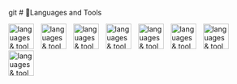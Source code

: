 git # 🎒Languages and Tools

<img alt="languages & tool icons" width="50px" style="padding-right: 10px;" src="https://cdn.jsdelivr.net/gh/devicons/devicon/icons/kotlin/kotlin-plain-wordmark.svg">
<img alt="languages & tool icons" width="50px" style="padding-right: 10px;" src="https://cdn.jsdelivr.net/gh/devicons/devicon/icons/html5/html5-plain.svg">
<img alt="languages & tool icons" width="50px" style="padding-right: 10px;" src="https://cdn.jsdelivr.net/gh/devicons/devicon/icons/css3/css3-plain.svg">
<img alt="languages & tool icons" width="50px" style="padding-right: 10px;" src="https://cdn.jsdelivr.net/gh/devicons/devicon/icons/javascript/javascript-plain.svg">
<img alt="languages & tool icons" width="50px" style="padding-right: 10px;" src="https://cdn.jsdelivr.net/gh/devicons/devicon/icons/postgresql/postgresql-original.svg">
<img alt="languages & tool icons" width="50px" style="padding-right: 10px;" src="https://cdn.jsdelivr.net/gh/devicons/devicon/icons/git/git-original.svg">
<img alt="languages & tool icons" width="50px" style="padding-right: 10px;" src="https://cdn.jsdelivr.net/gh/devicons/devicon/icons/gradle/gradle-plain.svg">
<img alt="languages & tool icons" width="50px" style="padding-right: 10px;" src="https://cdn.jsdelivr.net/gh/devicons/devicon/icons/androidstudio/androidstudio-original.svg">
<br />

<!--
**Cedric-antwi/Cedric-antwi** is a ✨ _special_ ✨ repository because its `README.md` (this file) appears on your GitHub profile.

Here are some ideas to get you started:

- 🔭 I’m currently working on ...
- 🌱 I’m currently learning ...
- 👯 I’m looking to collaborate on ...
- 🤔 I’m looking for help with ...
- 💬 Ask me about ...
- 📫 How to reach me: ...
- 😄 Pronouns: ...
- ⚡ Fun fact: ...
-->
